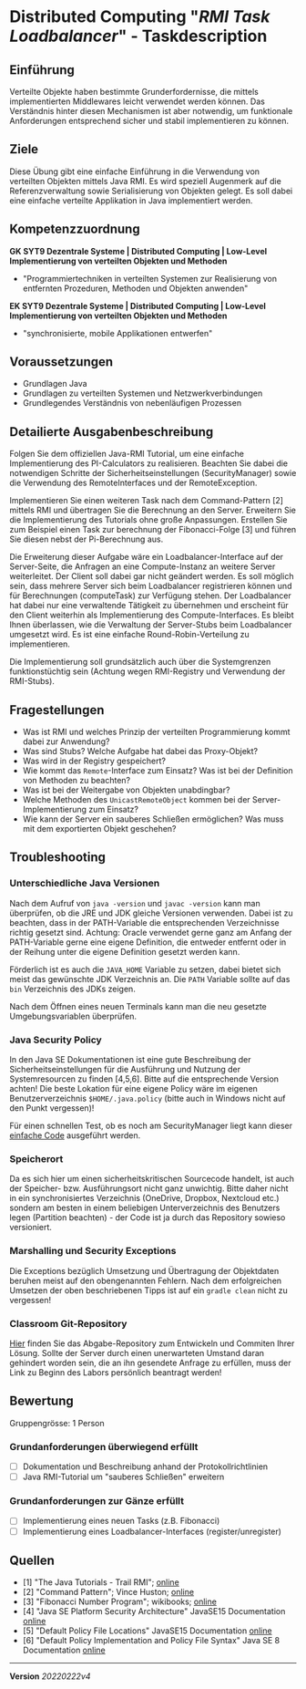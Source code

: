 # Distributed Computing "*RMI Task Loadbalancer*" - Taskdescription

## Einführung
Verteilte Objekte haben bestimmte Grunderfordernisse, die mittels implementierten Middlewares leicht verwendet werden können. Das Verständnis hinter diesen Mechanismen ist aber notwendig, um funktionale Anforderungen entsprechend sicher und stabil implementieren zu können.

## Ziele
Diese Übung gibt eine einfache Einführung in die Verwendung von verteilten Objekten mittels Java RMI. Es wird speziell Augenmerk auf die Referenzverwaltung sowie Serialisierung von Objekten gelegt. Es soll dabei eine einfache verteilte Applikation in Java implementiert werden.

## Kompetenzzuordnung
**GK SYT9 Dezentrale Systeme | Distributed Computing | Low-Level
Implementierung von verteilten Objekten und Methoden**  

* "Programmiertechniken in verteilten Systemen zur Realisierung von entfernten Prozeduren, Methoden und Objekten anwenden"

**EK SYT9 Dezentrale Systeme | Distributed Computing | Low-Level
Implementierung von verteilten Objekten und Methoden**  

* "synchronisierte, mobile Applikationen entwerfen"

## Voraussetzungen
* Grundlagen Java
* Grundlagen zu verteilten Systemen und Netzwerkverbindungen
* Grundlegendes Verständnis von nebenläufigen Prozessen

## Detailierte Ausgabenbeschreibung
Folgen Sie dem offiziellen Java-RMI Tutorial, um eine einfache Implementierung des PI-Calculators zu realisieren. Beachten Sie dabei die notwendigen Schritte der Sicherheitseinstellungen (SecurityManager) sowie die Verwendung des RemoteInterfaces und der RemoteException.

Implementieren Sie einen weiteren Task nach dem Command-Pattern [2] mittels RMI und übertragen Sie die Berechnung an den Server. Erweitern Sie die Implementierung des Tutorials ohne große Anpassungen. Erstellen Sie zum Beispiel einen Task zur berechnung der Fibonacci-Folge [3] und führen Sie diesen nebst der Pi-Berechnung aus.

Die Erweiterung dieser Aufgabe wäre ein Loadbalancer-Interface auf der Server-Seite, die Anfragen an eine Compute-Instanz an weitere Server weiterleitet. Der Client soll dabei gar nicht geändert werden. Es soll möglich sein, dass mehrere Server sich beim Loadbalancer registrieren können und für Berechnungen (computeTask) zur Verfügung stehen. Der Loadbalancer hat dabei nur eine verwaltende Tätigkeit zu übernehmen und erscheint für den Client weiterhin als Implementierung des Compute-Interfaces. Es bleibt Ihnen überlassen, wie die Verwaltung der Server-Stubs beim Loadbalancer umgesetzt wird. Es ist eine einfache Round-Robin-Verteilung zu implementieren.

Die Implementierung soll grundsätzlich auch über die Systemgrenzen funktionstüchtig sein (Achtung wegen RMI-Registry und Verwendung der RMI-Stubs).

## Fragestellungen
* Was ist RMI und welches Prinzip der verteilten Programmierung kommt dabei zur Anwendung?
* Was sind Stubs? Welche Aufgabe hat dabei das Proxy-Objekt?
* Was wird in der Registry gespeichert?
* Wie kommt das `Remote`-Interface zum Einsatz? Was ist bei der Definition von Methoden zu beachten?
* Was ist bei der Weitergabe von Objekten unabdingbar?
* Welche Methoden des `UnicastRemoteObject` kommen bei der Server-Implementierung zum Einsatz?
* Wie kann der Server ein sauberes Schließen ermöglichen? Was muss mit dem exportierten Objekt geschehen?

## Troubleshooting
### Unterschiedliche Java Versionen
Nach dem Aufruf von `java -version` und `javac -version` kann man überprüfen, ob die JRE und JDK gleiche Versionen verwenden. Dabei ist zu beachten, dass in der PATH-Variable die entsprechenden Verzeichnisse richtig gesetzt sind. Achtung: Oracle verwendet gerne ganz am Anfang der PATH-Variable gerne eine eigene Definition, die entweder entfernt oder in der Reihung unter die eigene Definition gesetzt werden kann.

Förderlich ist es auch die `JAVA_HOME` Variable zu setzen, dabei bietet sich meist das gewünschte JDK Verzeichnis an. Die `PATH` Variable sollte auf das `bin` Verzeichnis des JDKs zeigen.

Nach dem Öffnen eines neuen Terminals kann man die neu gesetzte Umgebungsvariablen überprüfen.

### Java Security Policy
In den Java SE Dokumentationen ist eine gute Beschreibung der Sicherheitseinstellungen für die Ausführung und Nutzung der Systemresourcen zu finden [4,5,6]. Bitte auf die entsprechende Version achten! Die beste Lokation für eine eigene Policy wäre im eigenen Benutzerverzeichnis `$HOME/.java.policy` (bitte auch in Windows nicht auf den Punkt vergessen)!

Für einen schnellen Test, ob es noch am SecurityManager liegt kann dieser [einfache Code](https://github.com/mborko/code-examples/blob/master/java/TestPermissions.java) ausgeführt werden.

### Speicherort
Da es sich hier um einen sicherheitskritischen Sourcecode handelt, ist auch der Speicher- bzw. Ausführungsort nicht ganz unwichtig. Bitte daher nicht in ein synchronisiertes Verzeichnis (OneDrive, Dropbox, Nextcloud etc.) sondern am besten in einem beliebigen Unterverzeichnis des Benutzers legen (Partition beachten) - der Code ist ja durch das Repository sowieso versioniert.

### Marshalling und Security Exceptions
Die Exceptions bezüglich Umsetzung und Übertragung der Objektdaten beruhen meist auf den obengenannten Fehlern. Nach dem erfolgreichen Umsetzen der oben beschriebenen Tipps ist auf ein `gradle clean` nicht zu vergessen!

### Classroom Git-Repository
[Hier](https://github.com/500) finden Sie das Abgabe-Repository zum Entwickeln und Commiten Ihrer Lösung. Sollte der Server durch einen unerwarteten Umstand daran gehindert worden sein, die an ihn gesendete Anfrage zu erfüllen, muss der Link zu Beginn des Labors persönlich beantragt werden!

## Bewertung
Gruppengrösse: 1 Person
### Grundanforderungen **überwiegend erfüllt**
- [ ] Dokumentation und Beschreibung anhand der Protokollrichtlinien
- [ ] Java RMI-Tutorial um "sauberes Schließen" erweitern
### Grundanforderungen **zur Gänze erfüllt**
- [ ] Implementierung eines neuen Tasks (z.B. Fibonacci)
- [ ] Implementierung eines Loadbalancer-Interfaces (register/unregister)

## Quellen
* [1] "The Java Tutorials - Trail RMI"; [online](http://docs.oracle.com/javase/tutorial/rmi/)
* [2] "Command Pattern"; Vince Huston; [online](http://vincehuston.org/dp/command.html)
* [3] "Fibonacci Number Program"; wikibooks; [online](https://en.wikibooks.org/wiki/Algorithm_Implementation/Mathematics/Fibonacci_Number_Program)
* [4] "Java SE Platform Security Architecture" JavaSE15 Documentation [online](https://docs.oracle.com/en/java/javase/15/security/java-se-platform-security-architecture.html)
* [5] "Default Policy File Locations" JavaSE15 Documentation [online](https://docs.oracle.com/en/java/javase/15/security/permissions-jdk1.html#GUID-BFF84712-05CF-4C1E-926F-411FDF83AE32)
* [6] "Default Policy Implementation and Policy File Syntax" Java SE 8 Documentation [online](https://docs.oracle.com/javase/8/docs/technotes/guides/security/PolicyFiles.html)

---
**Version** *20220222v4*

